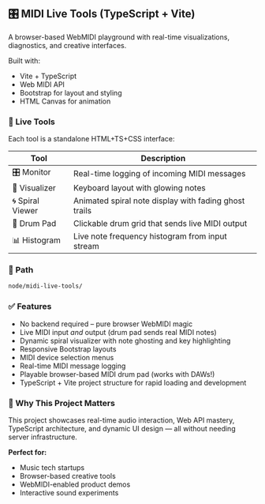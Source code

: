 ## 🎛 MIDI Live Tools (TypeScript + Vite)

A browser-based WebMIDI playground with real-time visualizations, diagnostics, and creative interfaces.

Built with:
- Vite + TypeScript
- Web MIDI API
- Bootstrap for layout and styling
- HTML Canvas for animation

### 🔗 Live Tools

Each tool is a standalone HTML+TS+CSS interface:

| Tool              | Description                                         |
|-------------------|-----------------------------------------------------|
| 🎛 Monitor         | Real-time logging of incoming MIDI messages         |
| 🎹 Visualizer      | Keyboard layout with glowing notes                 |
| 🌀 Spiral Viewer   | Animated spiral note display with fading ghost trails |
| 🥁 Drum Pad        | Clickable drum grid that sends live MIDI output      |
| 📊 Histogram       | Live note frequency histogram from input stream     |

### 📁 Path

```bash
node/midi-live-tools/
```

### ✅ Features

- No backend required – pure browser WebMIDI magic
- Live MIDI input *and* output (drum pad sends real MIDI notes)
- Dynamic spiral visualizer with note ghosting and key highlighting
- Responsive Bootstrap layouts
- MIDI device selection menus
- Real-time MIDI message logging
- Playable browser-based MIDI drum pad (works with DAWs!)
- TypeScript + Vite project structure for rapid loading and development

### 🚀 Why This Project Matters

This project showcases real-time audio interaction, Web API mastery, TypeScript architecture, and dynamic UI design — all without needing server infrastructure.

**Perfect for:**
- Music tech startups
- Browser-based creative tools
- WebMIDI-enabled product demos
- Interactive sound experiments
